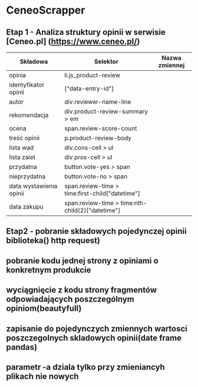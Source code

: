 # CeneoScrapper
## Etap 1 - Analiza struktury opinii w serwisie [Ceneo.pl] (https://www.ceneo.pl/)
|Składowa                |Selektor                                        |Nazwa zmiennej|
|------------------------|------------------------------------------------|--------------|
|opinia                  |li.js_product-review                            |
|identyfikator opinii    |["data-entry-id"]                               |
|autor                   |div.reviewer-name-line                          |
|rekomendacja            |div.product-review-summary > em                 |
|ocena                   |span.review-score-count                         |
|treść opinii            |p.product-review-body                           |
|lista wad               |div.cons-cell > ul                              |
|lista zalet             |div.pros-cell > ul                              |
|przydatna               |button.vote-yes > span                          |
|nieprzydatna            |button.vote-no > span                           |
|data wystawienia opinii |span.review-time > time:first-child["datetime"] |
|data zakupu             |span.review-time > time:nth-child(2)["datetime"]|

## Etap2 - pobranie składowych pojedynczej opinii biblioteka() http request)
## pobranie kodu jednej strony z opiniami o  konkretnym produkcie
## wyciągnięcie z kodu strony fragmentów odpowiadających poszczególnym opiniom(beautyfull)
## zapisanie do pojedynczych zmiennych wartosci poszczegolnych skladowych opinii(date frame pandas)
## parametr -a dziala tylko przy zmieniancyh plikach nie nowych